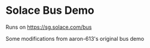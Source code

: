 # Solace Bus Demo

Runs on https://sg.solace.com/bus

Some modifications from aaron-613's original bus demo
